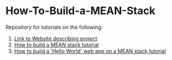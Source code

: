 # How-To-Build-a-MEAN-Stack
Repository for tutorials on the following: 

1. [Link to Website describing project](https://caesarbonicillo.github.io/MeanStack/)
2. [How to build a MEAN stack tutorial](https://docs.google.com/document/d/1m541e1Nkd5TquYAkNdu9SUT-apfWXNpNEg8abqUSinc/edit?usp=sharing)
3. [How to build a 'Hello World' web app on a MEAN stack tutorial](https://docs.google.com/document/d/1Kiya3Be_Vr8RRRSzGjg1xbi66RmqvZFONCvs6g9iPdc/edit?usp=sharing)


